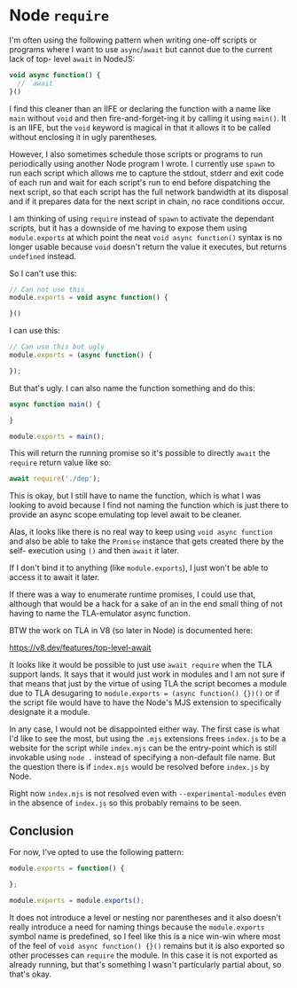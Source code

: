 # Node `require`

I'm often using the following pattern when writing one-off scripts or programs
where I want to use `async`/`await` but cannot due to the current lack of top-
level `await` in NodeJS:

```js
void async function() {
  // `await`
}()
```

I find this cleaner than an IIFE or declaring the function with a name like
`main` without `void` and then fire-and-forget-ing it by calling it using
`main()`. It is an IIFE, but the `void` keyword is magical in that it allows it
to be called without enclosing it in ugly parentheses.

However, I also sometimes schedule those scripts or programs to run periodically
using another Node program I wrote. I currently use `spawn` to run each script
which allows me to capture the stdout, stderr and exit code of each run and wait
for each script's run to end before dispatching the next script, so that each
script has the full network bandwidth at its disposal and if it prepares data
for the next script in chain, no race conditions occur.

I am thinking of using `require` instead of `spawn` to activate the dependant
scripts, but it has a downside of me having to expose them using
`module.exports` at which point the neat `void async function()` syntax is no
longer usable because `void` doesn't return the value it executes, but returns
`undefined` instead.

So I can't use this:

```javascript
// Can not use this
module.exports = void async function() {

}()
```

I can use this:

```javascript
// Can use this but ugly
module.exports = (async function() {

});
```

But that's ugly. I can also name the function something and do this:

```javascript
async function main() {

}

module.exports = main();
```

This will return the running promise so it's possible to directly `await` the
`require` return value like so:

```javascript
await require('./dep');
```

This is okay, but I still have to name the function, which is what I was looking
to avoid because I find not naming the function which is just there to provide
an async scope emulating top level await to be cleaner.

Alas, it looks like there is no real way to keep using `void async function` and
also be able to take the `Promise` instance that gets created there by the self-
execution using `()` and then `await` it later.

If I don't bind it to anything (like `module.exports`), I just won't be able to
access it to await it later.

If there was a way to enumerate runtime promises, I could use that, although
that would be a hack for a sake of an in the end small thing of not having to
name the TLA-emulator async function.

BTW the work on TLA in V8 (so later in Node) is documented here:

https://v8.dev/features/top-level-await

It looks like it would be possible to just use `await require` when the TLA
support lands. It says that it would just work in modules and I am not sure if
that means that just by the virtue of using TLA the script becomes a module due
to TLA desugaring to `module.exports = (async function() {})()` or if the script
file would have to have the Node's MJS extension to specifically designate it a
module.

In any case, I would not be disappointed either way. The first case is what I'd
like to see the most, but using the `.mjs` extensions frees `index.js` to be a
website for the script while `index.mjs` can be the entry-point which is still
invokable using `node .` instead of specifying a non-default file name. But the
question there is if `index.mjs` would be resolved before `index.js` by Node.

Right now `index.mjs` is not resolved even with `--experimental-modules` even in
the absence of `index.js` so this probably remains to be seen.

## Conclusion

For now, I've opted to use the following pattern:

```js
module.exports = function() {

};

module.exports = module.exports();
```

It does not introduce a level or nesting nor parentheses and it also doesn't
really introduce a need for naming things because the `module.exports` symbol
name is predefined, so I feel like this is a nice win-win where most of the
feel of `void async function() {}()` remains but it is also exported so other
processes can `require` the module. In this case it is not exported as already
running, but that's something I wasn't particularly partial about, so that's
okay.
